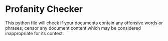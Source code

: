 Profanity Checker 
=================

This python file will check if your documents contain any offensive words or phrases; censor any document content which may be considered inappropriate for its context.
